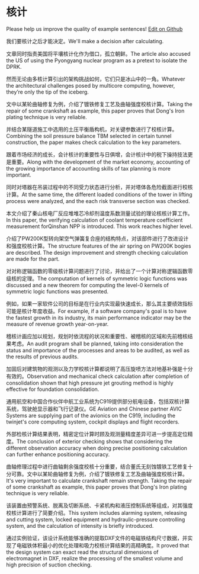 # 核计

Please help us improve the quality of example sentences! [Edit on Github](https://github.com/jiyushe/jiyu-example-sentence-source/blob/main/chinese/heji_2.md)

<p><span class="chinese">我们要核计之后才能决定。</span><span class="english">We'll make a decision after calculating.</span></p>

<p><span class="chinese">文章同时指责美国将平壤核计化作为借口，孤立朝鲜。</span><span class="english">The article also accused the US of using the Pyongyang nuclear program as a pretext to isolate the DPRK.</span></p>

<p><span class="chinese">然而无论由多核计算引出的架构挑战如何，它们只是冰山中的一角。</span><span class="english">Whatever the architectural challenges posed by multicore computing, however, they’re only the tip of the iceberg.</span></p>

<p><span class="chinese">文中以某轮曲轴修复为例，介绍了镀铁修复工艺及曲轴强度校核计算。</span><span class="english">Taking the repair of some crankshaft as example, this paper proves that Dong's Iron plating technique is very reliable.</span></p>

<p><span class="chinese">并结合某隧道施工中选用的土压平衡盾构机，对关键参数进行了校核计算。</span><span class="english">Combining the soil pressure balance TBM selected in certain tunnel construction, the paper makes check calculation to the key parameters.</span></p>

<p><span class="chinese">跟着市场经济的成长，会计核计的重要性与日俱增，会计核计中的税下操持技法更是重要。</span><span class="english">Along with the development of the market economy, accounting of the growing importance of accounting skills of tax planning is more important.</span></p>

<p><span class="chinese">同时对塔器在吊装过程中的不同受力状态进行分析，并对塔体各危险截面进行校核计算。</span><span class="english">At the same time, the different loaded conditions of the tower in lifting process were analyzed, and the each risk transverse section was checked.</span></p>

<p><span class="chinese">本文介绍了秦山核电厂反应堆堆芯冷却剂温度系数测量试验的理论核核计算工作。</span><span class="english">In this paper, the verifying calculation of coolant temperature coefficient measurement forQinshan NPP is introduced. This work reaches higher level.</span></p>

<p><span class="chinese">介绍了PW200K型转向架空气弹簧复合座的结构特点，对该部件进行了改进设计和强度校核计算。</span><span class="english">The structure features of the air spring on PW200K bogies are described. The design improvement and strength checking calculation are made for the part.</span></p>

<p><span class="chinese">对对称逻辑函数的零级核计算问题进行了讨论，并给出了一个计算对称逻辑函数零级核的定理。</span><span class="english">The computation of kernels of symmetric logic functions was discussed and a new theorem for computing the level-0 kernels of symmetric logic functions was presented.</span></p>

<p><span class="chinese">例如，如果一家软件公司的目标是在行业内实现最快速成长，那么其主要绩效指标可能是核计年度收益。</span><span class="english">For example, if a software company's goal is to have the fastest growth in its industry, its main performance indicator may be the measure of revenue growth year-on-year.</span></p>

<p><span class="chinese">稽核计画应加以规划，规划时依流程的状况和重要性、被稽核的区域和先前稽核结果考虑。</span><span class="english">An audit program shall be planned, taking into consideration the status and importance of the processes and areas to be audited, as well as the results of previous audits.</span></p>

<p><span class="chinese">加固后对建筑物的观测以及力学校核计算都说明了高压旋喷方法对地基补强是十分有效的。</span><span class="english">Observation and mechanical check calculation after completion of consolidation shown that high pressure jet grouting method is highly effective for foundation consolidation.</span></p>

<p><span class="chinese">通用航空和中国合作伙伴中航工业系统为C919提供部分航电设备，包括双核计算系统，驾驶舱显示器和飞行记录仪。</span><span class="english">GE Aviation and Chinese partner AVIC Systems are supplying part of the avionics on the C919, including the twinjet's core computing system, cockpit displays and flight recorders.</span></p>

<p><span class="chinese">外部检核计算结果表明，精密定位计算时顾及观测量精度差异可进一步提高定位精度。</span><span class="english">The conclusion of exterior checking shows that considering the different observation accuracy when doing precise positioning calculation can further enhance positioning accuracy.</span></p>

<p><span class="chinese">曲轴修理过程中进行曲轴剩余强度校核十分重要，结合董氏无刻蚀镀铁工艺修复十分可靠。文中以某轮曲轴修复为例，介绍了镀铁修复工艺及曲轴强度校核计算。</span><span class="english">It's very important to calculate crankshaft remain strength. Taking the repair of some crankshaft as example, this paper proves that Dong's Iron plating technique is very reliable.</span></p>

<p><span class="chinese">该装置由预警系统、脱离及切断系统、卡紧机构和液压控制系统等组成，对其强度校核计算进行了简要介绍。</span><span class="english">This system includes alarming system, releasing and cutting system, locked equipment and hydraulic-pressure controlling system, and the calculation of intensity is briefly introduced.</span></p>

<p><span class="chinese">通过实例验证，该设计系统能够准确的提取DXF文件的电磁铁结构尺寸数据，并实现了电磁铁体积最小的优化处理和吸力校核计算结果的高精确度。</span><span class="english">It proved that the design system can exact read the structural dimensions of electromagnet in DXF, realize the processing of the smallest volume and high precision of suction checking.</span></p>

